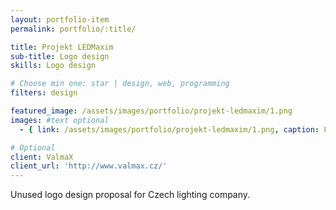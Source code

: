 ```yaml
---
layout: portfolio-item
permalink: portfolio/:title/

title: Projekt LEDMaxim
sub-title: Logo design
skills: Logo design

# Choose min one: star | design, web, programming
filters: design

featured_image: /assets/images/portfolio/projekt-ledmaxim/1.png
images: #text optional
  - { link: /assets/images/portfolio/projekt-ledmaxim/1.png, caption: Logo design }

# Optional
client: ValmaX
client_url: 'http://www.valmax.cz/'
---
```

Unused logo design proposal for Czech lighting company.
